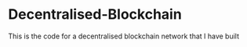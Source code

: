 # Decentralised-Blockchain
This is the code for a decentralised blockchain network that I have built
